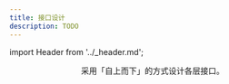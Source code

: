 ```yaml
---
title: 接口设计
description: TODO
---
```


import Header from '../_header.md';

<Header />


采用「自上而下」的方式设计各层接口。
